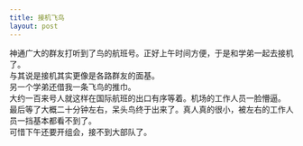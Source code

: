 ```yaml
---
title: 接机飞鸟
layout: post
---
```

神通广大的群友打听到了鸟的航班号。正好上午时间方便，于是和学弟一起去接机了。   
与其说是接机其实更像是各路群友的面基。   
另一个学弟还借我一条飞鸟的推巾。   
大约一百来号人就这样在国际航班的出口有序等着。机场的工作人员一脸懵逼。
最后等了大概二十分钟左右，呆头鸟终于出来了。真人真的很小，被左右的工作人员一挡基本都看不到了。   
可惜下午还要开组会，接不到大部队了。